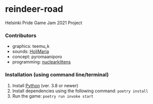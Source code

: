 # reindeer-road
Helsinki Pride Game Jam 2021 Project

### Contributors
+ graphics: teemu_k
+ sounds: [HoliMaria](https://soundcloud.com/red-marmotte/)
+ concept: pyromaaniporo
+ programming: [nuclearkittens](https://github.com/nuclearkittens)

### Installation (using command line/terminal)
1) Install [Python](https://www.python.org/downloads/) (ver. 3.8 or newer)
2) Install dependencies using the following command: `poetry install` 
3) Run the game: `poetry run invoke start`
